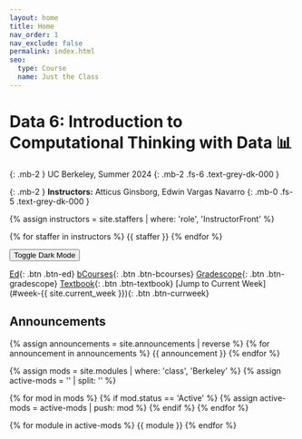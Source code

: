 ```yaml
---
layout: home
title: Home
nav_order: 1
nav_exclude: false
permalink: index.html
seo:
  type: Course
  name: Just the Class
---
```


# Data 6: Introduction to Computational Thinking with Data &#x1f4ca;

{: .mb-2 }
UC Berkeley, Summer 2024
{: .mb-2 .fs-6 .text-grey-dk-000 }

{: .mb-2 }
**Instructors:** Atticus Ginsborg, Edwin Vargas Navarro
{: .mb-0 .fs-5 .text-grey-dk-000 }

<!-- {% assign instructors = site.staffers | where: 'role', 'Instructor' %}
<div class="role">
  {% for staffer in instructors %}
  {{ staffer }}
  {% endfor %}
</div> -->

{% assign instructors = site.staffers | where: 'role', 'InstructorFront' %}

<div class="role flex">
{% for staffer in instructors %}
{{ staffer }}
{% endfor %}
</div>

<button class="js-toggle-dark-mode dm-btn btn">Toggle Dark Mode</button>

[Ed](https://edstem.org/us/courses/60192/){: .btn .btn-ed}
[bCourses](https://bcourses.berkeley.edu/courses/1535590){: .btn .btn-bcourses}
[Gradescope](https://www.gradescope.com/courses/800533){: .btn .btn-gradescope}
[Textbook](https://inferentialthinking.com/chapters/intro.html){: .btn .btn-textbook}
[Jump to Current Week](#week-{{ site.current_week }}){: .btn .btn-currweek}

## Announcements

{% assign announcements = site.announcements | reverse %}
{% for announcement in announcements %}
{{ announcement }}
{% endfor %}


{% assign mods = site.modules | where: 'class', 'Berkeley' %}
{% assign active-mods = '' | split: '' %}

{% for mod in mods %}
  {% if mod.status == 'Active' %}
    {% assign active-mods = active-mods | push: mod %}
  {% endif %}
{% endfor %}

{% for module in active-mods %}
  {{ module }}
{% endfor %}

<!--DARKMODE UNDER CONSTRUCTION-->
<br />

<script src="assets/darkmode.js"></script>
<script>
  const toggleDarkMode = document.querySelector('.js-toggle-dark-mode');

  jtd.addEvent(toggleDarkMode, 'click', function(){
    if (jtd.getTheme() === 'custom_dark') {
      jtd.setTheme('light');
      localStorage.setItem("darkMode", 0);
      toggleDarkMode.innerHTML = "Toggle Dark Mode";
      toggleDarkMode.classList.add('dm-btn');
        toggleDarkMode.classList.remove('dm-dark-btn');
    } else {
      jtd.setTheme('custom_dark');
      localStorage.setItem("darkMode", 1);
      toggleDarkMode.innerHTML = "Return to the Light";
      toggleDarkMode.classList.add('dm-dark-btn');
      toggleDarkMode.classList.remove('dm-btn');
    }
  });

    window.addEventListener("DOMContentLoaded", (event) => {
      onLoad();
  });
</script>
